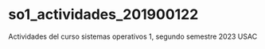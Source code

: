 # so1_actividades_201900122
Actividades del curso sistemas operativos 1, segundo semestre 2023 USAC
